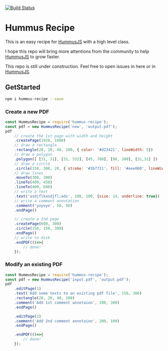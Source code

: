 [![Build Status](https://travis-ci.org/chunyenHuang/hummusRecipe.svg?branch=master)](https://travis-ci.org/chunyenHuang/hummusRecipe)
# Hummus Recipe

This is an easy recipe for [HummusJS](https://github.com/galkahana/HummusJS) with a high level class.

I hope this repo will bring more attentions from the community to help [HummusJS](https://github.com/galkahana/HummusJS) to grow faster. 

This repo is still under construction. Feel free to open issues in here or in [HummusJS](https://github.com/galkahana/HummusJS).

## GetStarted

```bash
npm i hummus-recipe --save
```

### Create a new PDF

```javascript
const HummusRecipe = require('hummus-recipe');
const pdf = new HummusRecipe('new', 'output.pdf');
pdf
    // create the 1st page with width and height
    .createPage(1920, 1080)
    // draw a rectangle
    .rectangle(20, 20, 40, 100, { color: '#d23421', lineWidth: 5})
    // draw a polygon
    .polygon([ [31, 31], [31, 532], [45, 780], [90, 300], [31,31] ])
    // draw a circle
    .circle(150, 300, 20, { stroke: '#3b7721', fill: '#eee000', lineWidth:3 })
    // draw lines
    .moveTo(300, 300)
    .lineTo(400, 450)
    .lineTo(400, 600)
    // write a text
    .text('asdjflkasdjfl;ads', 100, 100, {size: 14, underline: true})
    // write a comment annotation
    .comment('yoyoyo', 50, 50)
    .endPage()

    // create a 2nd page
    .createPage(600, 300)
    .circle(150, 150, 300)
    .endPage()
    // write to disk
    .endPDF(()=>{
        // done!
    });
```

### Modify an existing PDF

```javascript
const HummusRecipe = require('hummus-recipe');
const pdf = new HummusRecipe('input.pdf', 'output.pdf');
pdf
    .editPage(1)
    .text('Add some texts to an existing pdf file', 150, 300)
    .rectangle(20, 20, 40, 100)
    .comment('Add 1st comment annotaion', 200, 300)
    .endPage()

    .editPage(2)
    .comment('Add 2nd comment annotaion', 200, 100)
    .endPage()

    .endPDF(()=>{
        // done!
    });
```
